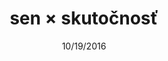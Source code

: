 ---
title:  "sen × skutočnosť"
subTitle: "Udalosti slovenského štátu v 4 kapitolách"
subSubTitle: "Jeden národ, jedna strana, jeden vodca, ale aj vyše 70 000 obetí – obdobie rokov 1939 – 1945 patrí medzi najkomplikovanejšie obdobia slovenských dejín."
emailCTA: "Chcem informácie o zverejnení prvej kapitoly."
emailPlaceholder: "e-mailová adresa"
emailButton: "informujte ma"
emailNotice: "Prvá kapitola bude zverejnená 7. november."

slug: landing
date:   10/19/2016
taxonomy:
    tag: [sample post, featured, installation]
image: sxs-bg.jpg
---